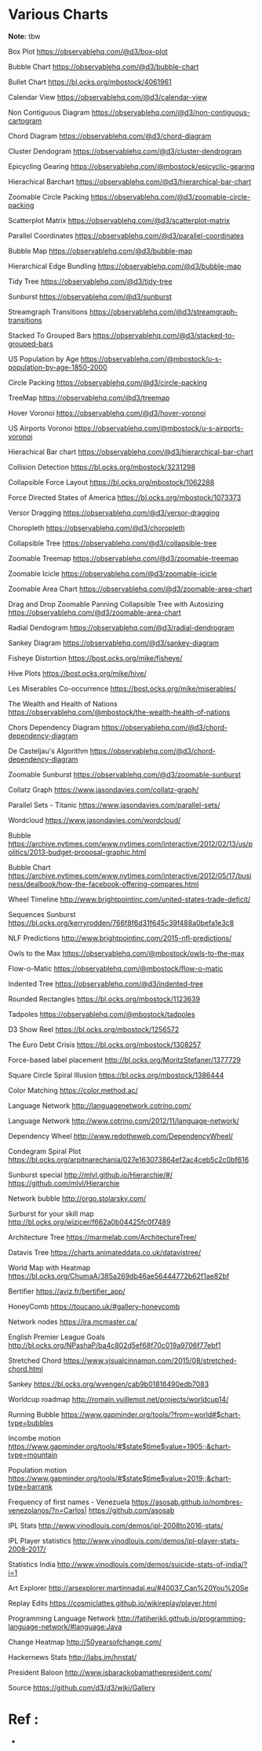 # Various Charts

**Note:** tbw



Box Plot
	https://observablehq.com/@d3/box-plot
	
Bubble Chart
	https://observablehq.com/@d3/bubble-chart
	
Bullet Chart
	https://bl.ocks.org/mbostock/4061961
	
Calendar View
	https://observablehq.com/@d3/calendar-view
	
Non Contiguous Diagram
	https://observablehq.com/@d3/non-contiguous-cartogram
	
Chord Diagram
	https://observablehq.com/@d3/chord-diagram
	
Cluster Dendogram
	https://observablehq.com/@d3/cluster-dendrogram
	
Epicycling Gearing
	https://observablehq.com/@mbostock/epicyclic-gearing
	
Hierachical Barchart
	https://observablehq.com/@d3/hierarchical-bar-chart
	
Zoomable Circle Packing
	https://observablehq.com/@d3/zoomable-circle-packing
	
Scatterplot Matrix
	https://observablehq.com/@d3/scatterplot-matrix
	
Parallel Coordinates
	https://observablehq.com/@d3/parallel-coordinates
	
Bubble Map
	https://observablehq.com/@d3/bubble-map
	
Hierarchical Edge Bundling
	https://observablehq.com/@d3/bubble-map
	
Tidy Tree
	https://observablehq.com/@d3/tidy-tree
	
Sunburst
	https://observablehq.com/@d3/sunburst
	
Streamgraph Transitions
	https://observablehq.com/@d3/streamgraph-transitions
	
Stacked To Grouped Bars
	https://observablehq.com/@d3/stacked-to-grouped-bars
	
US Population by Age
	https://observablehq.com/@mbostock/u-s-population-by-age-1850-2000
	
Circle Packing
	https://observablehq.com/@d3/circle-packing
	
TreeMap
	https://observablehq.com/@d3/treemap
	
Hover Voronoi
	https://observablehq.com/@d3/hover-voronoi
	
US Airports Voronoi
	https://observablehq.com/@mbostock/u-s-airports-voronoi

Hierachical Bar chart
	https://observablehq.com/@d3/hierarchical-bar-chart
	
Collision Detection
	https://bl.ocks.org/mbostock/3231298
	
Collapsible Force Layout
	https://bl.ocks.org/mbostock/1062288
	
Force Directed States of America
	https://bl.ocks.org/mbostock/1073373
	
Versor Dragging
	https://observablehq.com/@d3/versor-dragging
	
Choropleth
	https://observablehq.com/@d3/choropleth
	
Collapsible Tree
	https://observablehq.com/@d3/collapsible-tree
	
Zoomable Treemap
	https://observablehq.com/@d3/zoomable-treemap
	
Zoomable Icicle
	https://observablehq.com/@d3/zoomable-icicle
	
Zoomable Area Chart
	https://observablehq.com/@d3/zoomable-area-chart
	
Drag and Drop Zoomable Panning Collapsible Tree with Autosizing
	https://observablehq.com/@d3/zoomable-area-chart
	
Radial Dendogram
	https://observablehq.com/@d3/radial-dendrogram
	
Sankey Diagram
	https://observablehq.com/@d3/sankey-diagram
	
Fisheye Distortion
	https://bost.ocks.org/mike/fisheye/
	
Hive Plots
	https://bost.ocks.org/mike/hive/
	
Les Miserables Co-occurrence
	https://bost.ocks.org/mike/miserables/
	
The Wealth and Health of Nations
	https://observablehq.com/@mbostock/the-wealth-health-of-nations
	
Chors Dependency Diagram
	https://observablehq.com/@d3/chord-dependency-diagram
	
De Casteljau's Algorithm
	https://observablehq.com/@d3/chord-dependency-diagram
	
Zoomable Sunburst
	https://observablehq.com/@d3/zoomable-sunburst
	
Collatz Graph
	https://www.jasondavies.com/collatz-graph/
	
Parallel Sets - Titanic
	https://www.jasondavies.com/parallel-sets/
	
Wordcloud
	https://www.jasondavies.com/wordcloud/
	
Bubble
	https://archive.nytimes.com/www.nytimes.com/interactive/2012/02/13/us/politics/2013-budget-proposal-graphic.html
	
Bubble Chart
	https://archive.nytimes.com/www.nytimes.com/interactive/2012/05/17/business/dealbook/how-the-facebook-offering-compares.html
	
Wheel Timeline
	http://www.brightpointinc.com/united-states-trade-deficit/
	
Sequences Sunburst
	https://bl.ocks.org/kerryrodden/766f8f6d31f645c39f488a0befa1e3c8
	
NLF Predictions
	http://www.brightpointinc.com/2015-nfl-predictions/
	
Owls to the Max
	https://observablehq.com/@mbostock/owls-to-the-max
	
Flow-o-Matic
	https://observablehq.com/@mbostock/flow-o-matic
	
Indented Tree
	https://observablehq.com/@d3/indented-tree
	
Rounded Rectangles
	https://bl.ocks.org/mbostock/1123639
	
Tadpoles
	https://observablehq.com/@mbostock/tadpoles
	
D3 Show Reel
	https://bl.ocks.org/mbostock/1256572
	
The Euro Debt Crisis
	https://bl.ocks.org/mbostock/1308257
	
Force-based label placement
	http://bl.ocks.org/MoritzStefaner/1377729
	
Square Circle Spiral Illusion
	https://bl.ocks.org/mbostock/1386444
	
Color Matching
	https://color.method.ac/
	
Language Network
	http://languagenetwork.cotrino.com/
	
Language Network
	http://www.cotrino.com/2012/11/language-network/
	
Dependency Wheel
	http://www.redotheweb.com/DependencyWheel/
	
Condegram Spiral Plot
	https://bl.ocks.org/arpitnarechania/027e163073864ef2ac4ceb5c2c0bf616
	
Sunburst special
	http://mlvl.github.io/Hierarchie/#/
	https://github.com/mlvl/Hierarchie
	
Network bubble
	http://orgo.stolarsky.com/
	
Surburst for your skill map
	http://bl.ocks.org/wizicer/f662a0b04425fc0f7489
	
Architecture Tree
	https://marmelab.com/ArchitectureTree/
	
Datavis Tree
	https://charts.animateddata.co.uk/datavistree/
	
World Map with Heatmap
	https://bl.ocks.org/ChumaA/385a269db46ae56444772b62f1ae82bf
	
Bertifier
	https://aviz.fr/bertifier_app/
	
HoneyComb
	https://toucano.uk/#gallery-honeycomb
	
Network nodes
	https://ira.mcmaster.ca/
	
English Premier League Goals
	http://bl.ocks.org/NPashaP/ba4c802d5ef68f70c019a9706f77ebf1
	
Stretched Chord
	https://www.visualcinnamon.com/2015/08/stretched-chord.html
	
Sankey
	https://bl.ocks.org/wvengen/cab9b01816490edb7083
	
Worldcup roadmap
	http://romain.vuillemot.net/projects/worldcup14/
	
Running Bubble
	https://www.gapminder.org/tools/?from=world#$chart-type=bubbles
	
Incombe motion
	https://www.gapminder.org/tools/#$state$time$value=1905;;&chart-type=mountain
	
Population motion
	https://www.gapminder.org/tools/#$state$time$value=2019;;&chart-type=barrank
	
Frequency of first names - Venezuela
	https://asosab.github.io/nombres-venezolanos/?n=Carlos|
	https://github.com/asosab
	
IPL Stats
	http://www.vinodlouis.com/demos/ipl-2008to2016-stats/
	
IPL Player statistics
	http://www.vinodlouis.com/demos/ipl-player-stats-2008-2017/
	
Statistics India
	http://www.vinodlouis.com/demos/suicide-stats-of-india/?i=1
	
Art Explorer
	http://arsexplorer.martinnadal.eu/#40037_Can%20You%20Se
	
Replay Edits
	https://cosmiclattes.github.io/wikireplay/player.html
	
Programming Language Network
	http://fatiherikli.github.io/programming-language-network/#language:Java
	
Change Heatmap
	http://50yearsofchange.com/
	
Hackernews Stats
	http://labs.im/hnstat/
	
President Baloon
	http://www.isbarackobamathepresident.com/
	

Source
	https://github.com/d3/d3/wiki/Gallery

# Ref :

  * []()
